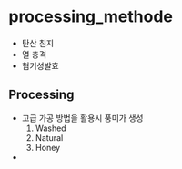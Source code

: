 # processing_methode
- 탄산 침지
- 열 충격
- 혐기성발효

## Processing
- 고급 가공 방법을 활용시 풍미가 생성
    1. Washed
    2. Natural
    3. Honey
- 